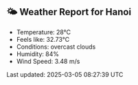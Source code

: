 <!-- WEATHER-START -->
## 🌤 Weather Report for Hanoi

- Temperature: 28°C
- Feels like: 32.73°C
- Conditions: overcast clouds
- Humidity: 84%
- Wind Speed: 3.48 m/s

Last updated: 2025-03-05 08:27:39 UTC
<!-- WEATHER-END -->
